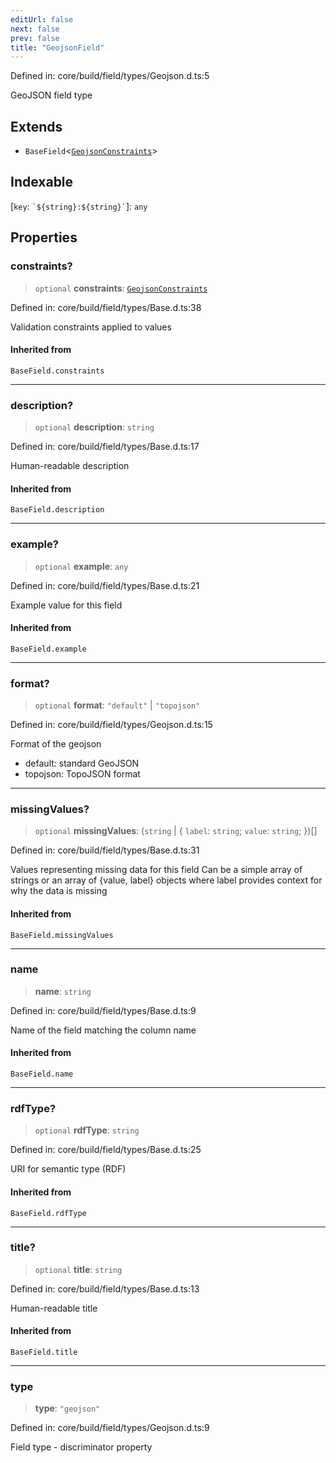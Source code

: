 ```yaml
---
editUrl: false
next: false
prev: false
title: "GeojsonField"
---
```


Defined in: core/build/field/types/Geojson.d.ts:5

GeoJSON field type

## Extends

- `BaseField`\<[`GeojsonConstraints`](/reference/dpkit/geojsonconstraints/)\>

## Indexable

\[`key`: `` `${string}:${string}` ``\]: `any`

## Properties

### constraints?

> `optional` **constraints**: [`GeojsonConstraints`](/reference/dpkit/geojsonconstraints/)

Defined in: core/build/field/types/Base.d.ts:38

Validation constraints applied to values

#### Inherited from

`BaseField.constraints`

***

### description?

> `optional` **description**: `string`

Defined in: core/build/field/types/Base.d.ts:17

Human-readable description

#### Inherited from

`BaseField.description`

***

### example?

> `optional` **example**: `any`

Defined in: core/build/field/types/Base.d.ts:21

Example value for this field

#### Inherited from

`BaseField.example`

***

### format?

> `optional` **format**: `"default"` \| `"topojson"`

Defined in: core/build/field/types/Geojson.d.ts:15

Format of the geojson
- default: standard GeoJSON
- topojson: TopoJSON format

***

### missingValues?

> `optional` **missingValues**: (`string` \| \{ `label`: `string`; `value`: `string`; \})[]

Defined in: core/build/field/types/Base.d.ts:31

Values representing missing data for this field
Can be a simple array of strings or an array of {value, label} objects
where label provides context for why the data is missing

#### Inherited from

`BaseField.missingValues`

***

### name

> **name**: `string`

Defined in: core/build/field/types/Base.d.ts:9

Name of the field matching the column name

#### Inherited from

`BaseField.name`

***

### rdfType?

> `optional` **rdfType**: `string`

Defined in: core/build/field/types/Base.d.ts:25

URI for semantic type (RDF)

#### Inherited from

`BaseField.rdfType`

***

### title?

> `optional` **title**: `string`

Defined in: core/build/field/types/Base.d.ts:13

Human-readable title

#### Inherited from

`BaseField.title`

***

### type

> **type**: `"geojson"`

Defined in: core/build/field/types/Geojson.d.ts:9

Field type - discriminator property
